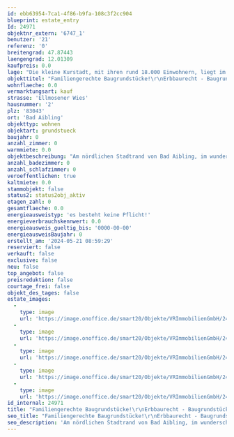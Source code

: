 ```yaml
---
id: ebb63954-7ca1-4f86-b9fa-108c3f2cc904
blueprint: estate_entry
Id: 24971
objektnr_extern: '6747_1'
benutzer: '21'
referenz: '0'
breitengrad: 47.87443
laengengrad: 12.01309
kaufpreis: 0.0
lage: "Die kleine Kurstadt, mit ihren rund 18.000 Einwohnern, liegt im oberbayerischen Alpenvorland umgeben von Bergen und Seen, rund 50 km / ca. 35 Autominuten südöstlich der Landeshauptstadt München und rund 10 km / ca. 10 Autominuten westlich von Rosenheim.\r\nVerkehrstechnisch ist die Stadt mit einer Anschlussstelle an die A 8 und zwei Bahnhaltepunkten an der Linie Rosenheim-Holzkirchen-München erschlossen. Salzburg erreichen Sie in knapp 60 Autominuten. Das Bayerische Meer, den Chiemsee, erreicht man außerdem in ca. 35 Minuten Fahrzeit. \r\n\r\nZahlreiche Fachgeschäfte, Cafés, Restaurants, Banken und ein Kino befinden sich im Stadtzentrum. Durch das interessante, breitgefächerte, kulturelle Angebot finden Sie in Bad Aibling für jeden Bedarf und Anspruch vielfältige Möglichkeiten zur Freizeitgestaltung. Ideal für Familien mit Kindern sind die örtlichen Kitas, Kindergärten, die Grund- und Mittelschule, die Real- und Wirtschaftsschule sowie das lokale Gymnasium. Zusätzlich sind zwei Förderschulen sowie ein Fußball-Internat in Bad Aibling angesiedelt.\r\n\r\nFür Sportbegeisterte gibt es zahlreiche Möglichkeiten in der Stadt und der näheren Umgebung, z. B. Reiten, Inline skaten, Radfahren, Nordic Walking, Joggen, Tennis, Ski fahren, Langlaufen, Fußball, Golf um nur einige zu nennen.\r\n\r\nDie – überregional bekannte – Therme mit Schwimmbad und Eishalle und das Freibad in Harthausen bieten weitere Entfaltungsmöglichkeiten. Fahrrad- und Fußwege verbinden Bad Aibling in alle Himmelsrichtungen mit anderen Orten in der Umgebung und führen auch innerhalb der Stadt mit kurzen Wegen zum Ziel.\r\n\r\nDer wunderschön angelegte Kurpark bietet ebenfalls gute Erholungsmöglichkeiten. Hier finden Sie rund ums Jahr interessante Veranstaltungen, unterschiedliche Konzerte, Ausstellungen, Irlachweiherfest, Bürgerfest, Parkfest etc. \r\n\r\nFerner finden verschiedene Märkte im Laufe des Jahres statt und der Wochenmarkt am Marienplatz kann für Obst, Gemüse und den täglichen Bedarf genutzt werden."
objekttitel: "Familiengerechte Baugrundstücke!\r\nErbbaurecht - Baugrundstück für DHH-Ost"
wohnflaeche: 0.0
vermarktungsart: kauf
strasse: 'Ellmosener Wies'
hausnummer: '2'
plz: '83043'
ort: 'Bad Aibling'
objekttyp: wohnen
objektart: grundstueck
baujahr: 0
anzahl_zimmer: 0
warmmiete: 0.0
objektbeschreibung: "Am nördlichen Stadtrand von Bad Aibling, im wunderschönen Mangfalltal,  befinden sich diese gut geschnittenen Baugrundstücke im Erbbaurecht für 2 Doppelhaushälften sowie 2 Reiheneckhäuser und 1 Reihenmittelhaus. Die Bebauung ist möglich nach rechtsgültigem  Bebauungsplan. Die Erschließung ist gesichert und bereits vorhanden. Die anfallenden Erschließungs-, Anschluss- und Herstellungsbeiträge sind von den Bauwerbern zu bezahlen. \r\n\r\nDie Vermarktung der Parzellen erfolgt im Erbbaurecht (kein Verkauf im Volleigentum). Das neu zu bestellende Erbbaurecht hat bei jeder Parzelle eine Laufzeit von 75 Jahren.  Der Erbbauzins ist indexiert (wertgesichert) und wird alle 3 Jahre an den Verbraucherpreisindex angepasst. Die Bewerber müssen sich mit dem Erbbaurechtsvertragsentwurf einverstanden erklären. Es ist keine individuelle Verhandlung möglich. Die Vergabe erfolgt im Gebotsverfahren. \r\n\r\nBei der Vermessung der Parzellen kann sich eine geringfügige Abweichung bei den Flächen ergeben. Die Vermessungskosten sind im Preis bereits enthalten.  \r\n\r\n\r\nDer Erbbauzins gestaltet sich wie folgt:     \r\n\r\nDoppelhaus\r\n6747_1: DHH Ost, ca. 576 m² Grund, 12.445,-- € Erbbauzins p. a. \r\n6747_2: DHH West, ca. 342 m² Grund, 10.890,-- € Erbbauzins p. a. \r\n\r\nReihenhaus, 3-Spänner: \r\n6747_3: REH Ost, ca. 347 m² Grd. (ca. 270 m² + 1/3 Ant. Zufahrt ca. 77 m²), 11.927,-- € Erbbauzins p. a. \r\n6747_4: RMH Mitte, ca. 248 m² Grd. (ca. 171 m² + 1/3 Ant. Zufahrt ca. 77 m²), 8.815,-- € Erbbauzins p. a. \r\n6747_5: REH West, ca. 347 m² Grd. (ca. 270 m² + 1/3 Ant. Zufahrt ca. 77 m²), 11.927,-- € Erbbauzins p. a. \r\nZufahrt + Garagenhof, ca. 231 m² Grund (je ca. 77 m² Anteil  je Reihenhaus)\r\n\r\nDie 5 Parzellen sind lt. rechtskräftigem Bebauungsplan bebaubar mit einem Doppelhaus\r\n6747_1: DHH-Ost in max. 9 x 12 m, 2 Vollgeschosse zzgl. Garage und Stellplatz\r\n6747_2: DHH-West in max. 9 x 12 m, 2 Vollgeschosse zzgl. Garage und Stellplatz\r\n\r\nbzw. mit einem Reihenhaus, 3-Spänner: \r\n6747_3: REH Ost, max. 7 x 11 m, 2 Vollgeschosse zzgl. Garage und Stellplatz \r\n6747_4: RMH Mitte, max. 7 x 11 m, 2 Vollgeschosse zzgl. Garage und Stellplatz\r\n6747_5: REH West, max. 7 x 11 m, 2 Vollgeschosse zzgl. Garage und Stellplatz\r\n\r\nDie anfallenden Erschließungs-, Anschluss- und Herstellungsbeiträge sind von den Bauwerbern zu bezahlen. \r\n\r\nDie anteiligen Erschließungskosten belaufen sich jeweils auf einen Betrag von: \r\n6747_1: DHH-Ost: ca. 26.666,-- €\r\n6747_2: DHH-West: ca. 23.334,-- €\r\n6747_3: REH Ost: ca. 25.556,-- €\r\n6747_4: RMH Mitte: ca. 18.888,-- €\r\n6747_5: REH West: ca. 25.556,-- €\r\n\r\nKäuferprovision: 3,57 %  inkl. gesetzl. Mwst jeweils aus dem anteiligen Grundstückswert."
anzahl_badezimmer: 0
anzahl_schlafzimmer: 0
veroeffentlichen: true
kaltmiete: 0.0
stammobjekt: false
status2: status2obj_aktiv
etagen_zahl: 0
gesamtflaeche: 0.0
energieausweistyp: 'es besteht keine Pflicht!'
energieverbrauchskennwert: 0.0
energieausweis_gueltig_bis: '0000-00-00'
energieausweisBaujahr: 0
erstellt_am: '2024-05-21 08:59:29'
reserviert: false
verkauft: false
exclusive: false
neu: false
top_angebot: false
preisreduktion: false
courtage_frei: false
objekt_des_tages: false
estate_images:
  -
    type: image
    url: 'https://image.onoffice.de/smart20/Objekte/VRImmobilienGmbH/24971/_554589.jpg'
  -
    type: image
    url: 'https://image.onoffice.de/smart20/Objekte/VRImmobilienGmbH/24971/_554591.jpg'
  -
    type: image
    url: 'https://image.onoffice.de/smart20/Objekte/VRImmobilienGmbH/24971/_554593.jpg'
  -
    type: image
    url: 'https://image.onoffice.de/smart20/Objekte/VRImmobilienGmbH/24971/_554595.jpg'
  -
    type: image
    url: 'https://image.onoffice.de/smart20/Objekte/VRImmobilienGmbH/24971/_554601.jpg'
id_internal: 24971
title: "Familiengerechte Baugrundstücke!\r\nErbbaurecht - Baugrundstück für DHH-Ost"
seo_title: "Familiengerechte Baugrundstücke!\r\nErbbaurecht - Baugrundstück für DHH-Ost"
seo_description: 'Am nördlichen Stadtrand von Bad Aibling, im wunderschönen Mangfalltal,  befinden sich diese gut geschnittenen Baugrundstücke im Erbbaurecht für 2 Doppelhaus'
---
```

